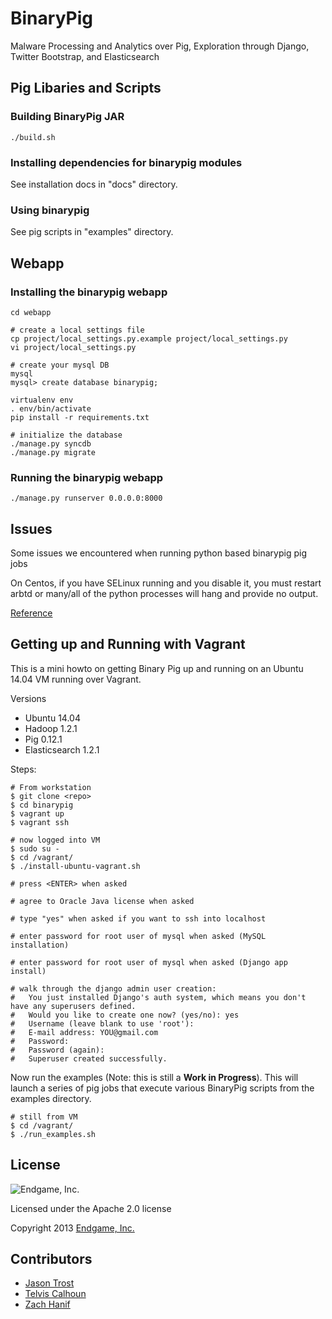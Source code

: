BinaryPig
========

Malware Processing and Analytics over Pig, Exploration through Django, Twitter Bootstrap, and Elasticsearch

## Pig Libaries and Scripts

### Building BinaryPig JAR

    ./build.sh

### Installing dependencies for binarypig modules

See installation docs in "docs" directory.

### Using binarypig

See pig scripts in "examples" directory.

## Webapp

### Installing the binarypig webapp

    cd webapp

    # create a local settings file
    cp project/local_settings.py.example project/local_settings.py
    vi project/local_settings.py

    # create your mysql DB
    mysql
    mysql> create database binarypig;

    virtualenv env
    . env/bin/activate
    pip install -r requirements.txt

    # initialize the database
    ./manage.py syncdb
    ./manage.py migrate

### Running the binarypig webapp

    ./manage.py runserver 0.0.0.0:8000

## Issues

Some issues we encountered when running python based binarypig pig jobs

On Centos, if you have SELinux running and you disable it, you must restart arbtd or many/all of
the python processes will hang and provide no output.

[Reference](http://stackoverflow.com/questions/13790475/python-wont-exit-when-called-with-absolute-path-from-cron-or-subshell)

## Getting up and Running with Vagrant

This is a mini howto on getting Binary Pig up and running on an Ubuntu 14.04 VM running over Vagrant.

Versions
 - Ubuntu 14.04
 - Hadoop 1.2.1
 - Pig 0.12.1
 - Elasticsearch 1.2.1

Steps:

    # From workstation
    $ git clone <repo>
    $ cd binarypig
    $ vagrant up
    $ vagrant ssh

    # now logged into VM
    $ sudo su - 
    $ cd /vagrant/
    $ ./install-ubuntu-vagrant.sh

    # press <ENTER> when asked

    # agree to Oracle Java license when asked
    
    # type "yes" when asked if you want to ssh into localhost

    # enter password for root user of mysql when asked (MySQL installation)

    # enter password for root user of mysql when asked (Django app install)

    # walk through the django admin user creation:
    #   You just installed Django's auth system, which means you don't have any superusers defined.
    #   Would you like to create one now? (yes/no): yes
    #   Username (leave blank to use 'root'): 
    #   E-mail address: YOU@gmail.com
    #   Password: 
    #   Password (again): 
    #   Superuser created successfully.

Now run the examples (Note: this is still a **Work in Progress**).  This will launch a series of pig jobs that
execute various BinaryPig scripts from the examples directory.

    # still from VM
    $ cd /vagrant/
    $ ./run_examples.sh


## License

![Endgame, Inc.](http://www.endgame.com/images/navlogo.png)

Licensed under the Apache 2.0 license

Copyright 2013 [Endgame, Inc.](http://www.endgame.com/)

## Contributors

 - [Jason Trost](https://github.com/jt6211/)
 - [Telvis Calhoun](https://github.com/telvis07/)
 - [Zach Hanif](https://github.com/zhanif3/)
